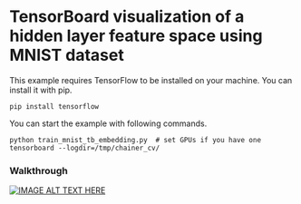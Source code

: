 # TensorBoard visualization of a hidden layer feature space using MNIST dataset

This example requires TensorFlow to be installed on your machine.
You can install it with pip.

```
pip install tensorflow
```


You can start the example with following commands.

```
python train_mnist_tb_embedding.py  # set GPUs if you have one
tensorboard --logdir=/tmp/chainer_cv/
```

### Walkthrough

[![IMAGE ALT TEXT HERE](https://img.youtube.com/vi/FjSBDjiS3Gw/0.jpg)](https://www.youtube.com/watch?v=FjSBDjiS3Gw)
